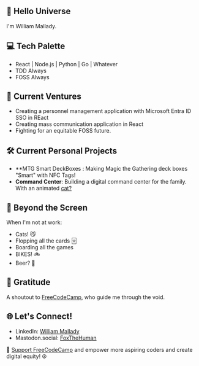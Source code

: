 ##  🌌 Hello Universe

I'm William Mallady.

## 💻 Tech Palette
- React | Node.js | Python | Go | Whatever
- TDD Always
- FOSS Always

## 🦊 Current Ventures
- Creating a personnel management application with Microsoft Entra ID SSO in REact
- Creating mass communication application in React
- Fighting for an equitable FOSS future.

## 🛠️ Current Personal Projects

- **MTG Smart DeckBoxes : Making Magic the Gathering deck boxes "Smart" with NFC Tags!
- **Command Center**: Building a digital command center for the family. With an animated [cat?](https://github.com/mallady-household/command-center) 

## 🧩 Beyond the Screen
When I'm not at work:
- Cats! 😼
- Flopping all the cards 🃟
- Boarding all the games 
- BIKES! 🚲
- Beer? 🍻


## 🌟 Gratitude
A shoutout to [FreeCodeCamp](https://www.freecodecamp.org/), who guide me through the void. 

## 🌐 Let's Connect!

- LinkedIn: [William Mallady](https://www.linkedin.com/in/william-mallady-45914816a/)
- Mastodon.social: [FoxTheHuman](https://mastodon.social/@FoxTheHuman)

🚀 [Support FreeCodeCamp](https://www.freecodecamp.org/donate) and empower more aspiring coders and create digital equity! ☮
